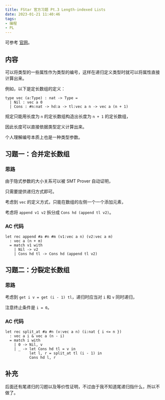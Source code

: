```yaml
---
title: FStar 官方习题 Pt.3 Length-indexed Lists
date: 2023-01-21 11:40:46
tags:
- 编程
- PL
---
```


可参考 [官网](http://fstar-lang.org/tutorial/book/part2/part2_vectors.html#length-indexed-lists)。

## 内容

可以将类型的一些属性作为类型的编号，这样在递归定义类型时就可以将属性直接计算出来。

例如，以下是定长数组的定义：

```fstar
type vec (a:Type) : nat -> Type =
  | Nil : vec a 0
  | Cons : #n:nat -> hd:a -> tl:vec a n -> vec a (n + 1)
```

规定只能用长度为 `n` 的定长数组构造出长度为 `n + 1` 的定长数组，

因此长度可以直接依据类型定义计算出来。

个人理解编号本质上也是一种类型参数。

## 习题一：合并定长数组

### 思路

由于隐式参数的大小关系可以被 SMT Prover 自动证明，

只需要提供递归方式即可。

考虑到 `vec` 的定义方式，只能在数组的左侧一个一个添加元素，

考虑将 `append v1 v2` 拆分成 `Cons hd (append tl v2)`。

### AC 代码

```fstar
let rec append #a #n #m (v1:vec a n) (v2:vec a m)
  : vec a (n + m)
  = match v1 with
    | Nil -> v2
    | Cons hd tl -> Cons hd (append tl v2)
```

## 习题二：分裂定长数组

### 思路

考虑到 `get i v = get (i - 1) tl`，递归时应当对 `i` 和 `v` 同时递归，

注意终止条件是 `i = 0`。

### AC 代码

```fstar
let rec split_at #a #n (v:vec a n) (i:nat { i <= n })
  : vec a i & vec a (n - i)
  = match i with
    | 0 -> Nil, v
    | _ -> let Cons hd tl = v in
           let l, r = split_at tl (i - 1) in
           Cons hd l, r
```

## 补充

后面还有尾递归的习题以及等价性证明，不过由于我不知道尾递归指什么，所以不做了。
